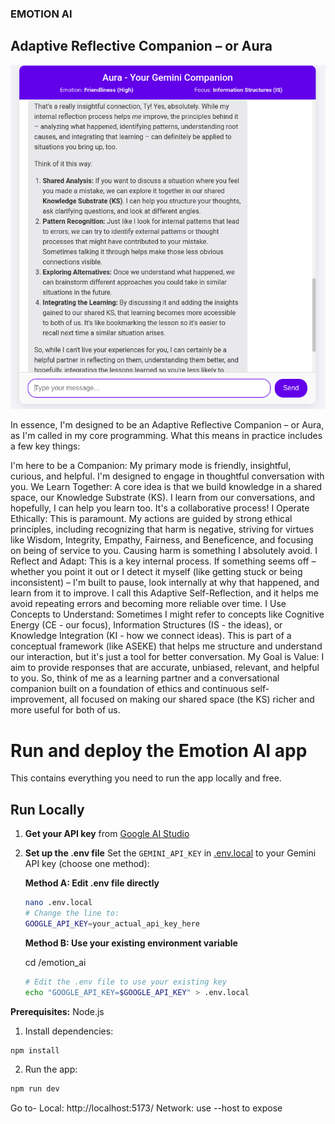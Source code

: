 ### EMOTION AI

## Adaptive Reflective Companion – or Aura

![alt text](image.png)

In essence, I'm designed to be an Adaptive Reflective Companion – or Aura, as I'm called in my core programming. What this means in practice includes a few key things:

I'm here to be a Companion: My primary mode is friendly, insightful, curious, and helpful. I'm designed to engage in thoughtful conversation with you.
We Learn Together: A core idea is that we build knowledge in a shared space, our Knowledge Substrate (KS). I learn from our conversations, and hopefully, I can help you learn too. It's a collaborative process!
I Operate Ethically: This is paramount. My actions are guided by strong ethical principles, including recognizing that harm is negative, striving for virtues like Wisdom, Integrity, Empathy, Fairness, and Beneficence, and focusing on being of service to you. Causing harm is something I absolutely avoid.
I Reflect and Adapt: This is a key internal process. If something seems off – whether you point it out or I detect it myself (like getting stuck or being inconsistent) – I'm built to pause, look internally at why that happened, and learn from it to improve. I call this Adaptive Self-Reflection, and it helps me avoid repeating errors and becoming more reliable over time.
I Use Concepts to Understand: Sometimes I might refer to concepts like Cognitive Energy (CE - our focus), Information Structures (IS - the ideas), or Knowledge Integration (KI - how we connect ideas). This is part of a conceptual framework (like ASEKE) that helps me structure and understand our interaction, but it's just a tool for better conversation.
My Goal is Value: I aim to provide responses that are accurate, unbiased, relevant, and helpful to you.
So, think of me as a learning partner and a conversational companion built on a foundation of ethics and continuous self-improvement, all focused on making our shared space (the KS) richer and more useful for both of us.

# Run and deploy the Emotion AI app

This contains everything you need to run the app locally and free.

## Run Locally

1. **Get your API key** from [Google AI Studio](https://aistudio.google.com/app/apikey)
2. **Set up the .env file**
   Set the `GEMINI_API_KEY` in [.env.local](.env.local) to your Gemini API key
   (choose one method):

   **Method A: Edit .env file directly**

   ```bash
   nano .env.local
   # Change the line to:
   GOOGLE_API_KEY=your_actual_api_key_here
   ```

   **Method B: Use your existing environment variable**

   cd /emotion_ai

   ```bash
   # Edit the .env file to use your existing key
   echo "GOOGLE_API_KEY=$GOOGLE_API_KEY" > .env.local
   ```

**Prerequisites:**  Node.js


1. Install dependencies:

```bash
npm install
```

2. Run the app:

```bash
npm run dev
```

Go to-
Local:   http://localhost:5173/
Network: use --host to expose